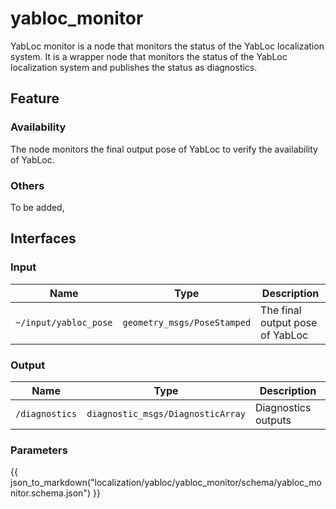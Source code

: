 # yabloc_monitor

YabLoc monitor is a node that monitors the status of the YabLoc localization system. It is a wrapper node that monitors the status of the YabLoc localization system and publishes the status as diagnostics.

## Feature

### Availability

The node monitors the final output pose of YabLoc to verify the availability of YabLoc.

### Others

To be added,

## Interfaces

### Input

| Name                  | Type                        | Description                     |
| --------------------- | --------------------------- | ------------------------------- |
| `~/input/yabloc_pose` | `geometry_msgs/PoseStamped` | The final output pose of YabLoc |

### Output

| Name           | Type                              | Description         |
| -------------- | --------------------------------- | ------------------- |
| `/diagnostics` | `diagnostic_msgs/DiagnosticArray` | Diagnostics outputs |

### Parameters

{{ json_to_markdown("localization/yabloc/yabloc_monitor/schema/yabloc_monitor.schema.json") }}
